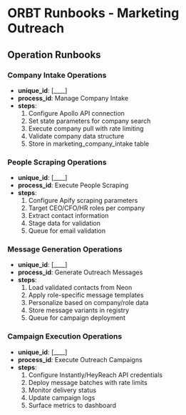 <!--
─────────────────────────────────────────────
📁 CTB Classification Metadata
─────────────────────────────────────────────
CTB Branch: sys/ops
Barton ID: 04.04.13
Unique ID: CTB-B429E7E8
Blueprint Hash:
Last Updated: 2025-10-23
Enforcement: None
─────────────────────────────────────────────
-->

# ORBT Runbooks - Marketing Outreach

## Operation Runbooks

### Company Intake Operations
- **unique_id**: [____]
- **process_id**: Manage Company Intake
- **steps**:
  1. Configure Apollo API connection
  2. Set state parameters for company search
  3. Execute company pull with rate limiting
  4. Validate company data structure
  5. Store in marketing_company_intake table

### People Scraping Operations
- **unique_id**: [____]
- **process_id**: Execute People Scraping
- **steps**:
  1. Configure Apify scraping parameters
  2. Target CEO/CFO/HR roles per company
  3. Extract contact information
  4. Stage data for validation
  5. Queue for email validation

### Message Generation Operations
- **unique_id**: [____]
- **process_id**: Generate Outreach Messages
- **steps**:
  1. Load validated contacts from Neon
  2. Apply role-specific message templates
  3. Personalize based on company/role data
  4. Store message variants in registry
  5. Queue for campaign deployment

### Campaign Execution Operations
- **unique_id**: [____]
- **process_id**: Execute Outreach Campaigns
- **steps**:
  1. Configure Instantly/HeyReach API credentials
  2. Deploy message batches with rate limits
  3. Monitor delivery status
  4. Update campaign logs
  5. Surface metrics to dashboard